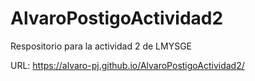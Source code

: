 # AlvaroPostigoActividad2
Respositorio para la actividad 2 de LMYSGE

URL: https://alvaro-pj.github.io/AlvaroPostigoActividad2/
